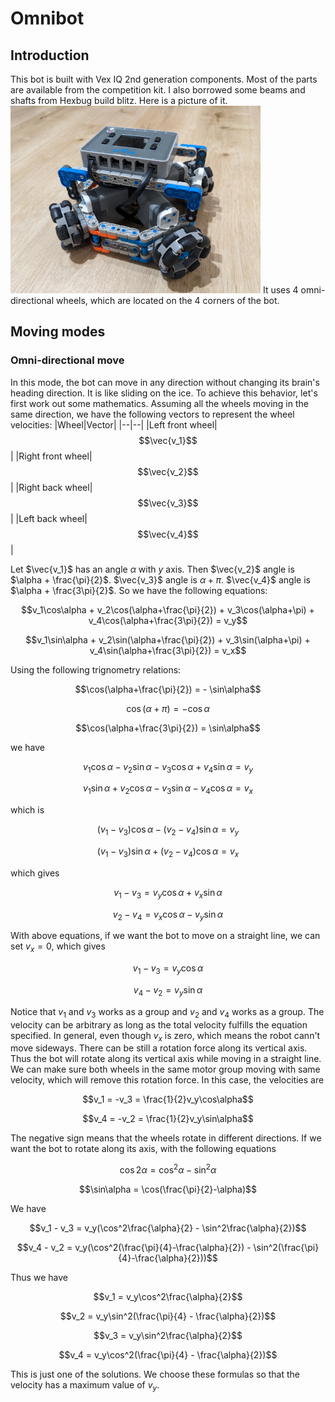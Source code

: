 # Omnibot
## Introduction
This bot is built with Vex IQ 2nd generation components. Most of the parts are available from the competition kit. I also borrowed some beams and shafts from Hexbug build blitz. Here is a picture of it. <img src="omnibot.jpg" height="300" width="400"> It uses 4 omni-directional wheels, which are located on the 4 corners of the bot.

## Moving modes
### Omni-directional move
In this mode, the bot can move in any direction without changing its brain's heading direction. It is like sliding on the ice. To achieve this behavior, let's first work out some mathematics. Assuming all the wheels moving in the same direction, we have the following vectors to represent the wheel velocities:
|Wheel|Vector|
|--|--|
|Left front wheel|$$\vec{v_1}$$|
|Right front wheel|$$\vec{v_2}$$|
|Right back wheel|$$\vec{v_3}$$|
|Left back wheel|$$\vec{v_4}$$|

Let $\vec{v_1}$ has an angle $\alpha$ with $y$ axis. Then $\vec{v_2}$ angle is $\alpha + \frac{\pi}{2}$. $\vec{v_3}$ angle is $\alpha + \pi$. $\vec{v_4}$ angle is $\alpha + \frac{3\pi}{2}$. So we have the following equations:

$$v_1\cos\alpha + v_2\cos(\alpha+\frac{\pi}{2}) + v_3\cos(\alpha+\pi) + v_4\cos(\alpha+\frac{3\pi}{2}) = v_y$$

$$v_1\sin\alpha + v_2\sin(\alpha+\frac{\pi}{2}) + v_3\sin(\alpha+\pi) + v_4\sin(\alpha+\frac{3\pi}{2}) = v_x$$

Using the following trignometry relations:

$$\cos(\alpha+\frac{\pi}{2}) = - \sin\alpha$$

$$\cos(\alpha+\pi) = - \cos\alpha$$

$$\cos(\alpha+\frac{3\pi}{2}) = \sin\alpha$$

we have

$$v_1\cos\alpha - v_2\sin\alpha - v_3\cos\alpha + v_4\sin\alpha = v_y$$

$$v_1\sin\alpha + v_2\cos\alpha - v_3\sin\alpha - v_4\cos\alpha = v_x$$

which is

$$(v_1 - v_3)\cos\alpha - (v_2 - v_4)\sin\alpha = v_y$$

$$(v_1 - v_3)\sin\alpha + (v_2 - v_4)\cos\alpha = v_x$$

which gives

$$v_1 - v_3 = v_y\cos\alpha + v_x\sin\alpha$$

$$v_2 - v_4 = v_x\cos\alpha - v_y\sin\alpha$$

With above equations, if we want the bot to move on a straight line, we can set $v_x = 0$, which gives

$$v_1 - v_3 = v_y\cos\alpha$$

$$v_4 - v_2 = v_y\sin\alpha$$

Notice that $v_1$ and $v_3$ works as a group and $v_2$ and $v_4$ works as a group. The velocity can be arbitrary as long as the total velocity fulfills the equation specified. In general, even though $v_x$ is zero, which means the robot cann't move sideways. There can be still a rotation force along its vertical axis. Thus the bot will rotate along its vertical axis while moving in a straight line. We can make sure both wheels in the same motor group moving with same velocity, which will remove this rotation force. In this case, the velocities are

$$v_1 = -v_3 = \frac{1}{2}v_y\cos\alpha$$

$$v_4 = -v_2 = \frac{1}{2}v_y\sin\alpha$$

The negative sign means that the wheels rotate in different directions.
If we want the bot to rotate along its axis, with the following equations

$$\cos{2\alpha} = \cos^2\alpha - \sin^2\alpha$$

$$\sin\alpha = \cos(\frac{\pi}{2}-\alpha)$$

We have 

$$v_1 - v_3 = v_y(\cos^2\frac{\alpha}{2} - \sin^2\frac{\alpha}{2})$$

$$v_4 - v_2 = v_y(\cos^2(\frac{\pi}{4}-\frac{\alpha}{2}) - \sin^2(\frac{\pi}{4}-\frac{\alpha}{2}))$$

Thus we have

$$v_1 = v_y\cos^2\frac{\alpha}{2}$$

$$v_2 = v_y\sin^2(\frac{\pi}{4} - \frac{\alpha}{2})$$

$$v_3 = v_y\sin^2\frac{\alpha}{2}$$

$$v_4 = v_y\cos^2(\frac{\pi}{4} - \frac{\alpha}{2})$$

This is just one of the solutions. We choose these formulas so that the velocity has a maximum value of $v_y$.

